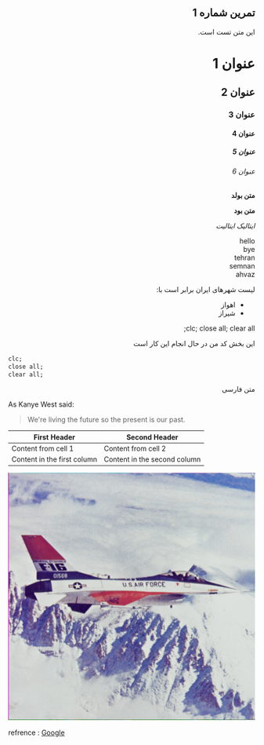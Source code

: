 <div dir="rtl">

## تمرین شماره 1

این متن تست است.


# عنوان 1
## عنوان 2
### عنوان 3
#### عنوان 4
##### عنوان 5
###### عنوان 6


**متن بولد**

__متن بود__

*ایتالیک*
_ایتالیت_

hello <br />
bye <br />
tehran <br />
semnan <br />
ahvaz <br />

لیست شهرهای ایران برابر است با: <br />
- اهواز
- شیراز

clc;
close all;
clear all;

این بخش کد من در حال انجام این کار است

</div>

```
clc;
close all;
clear all;
```

<div dir="rtl">

متن فارسی



</div>

As Kanye West said:

> We're living the future so
> the present is our past.


First Header | Second Header
------------ | -------------
Content from cell 1 | Content from cell 2
Content in the first column | Content in the second column

![نمودار شماره 1](../benchmark/airplane.png)

refrence :
[Google](https://google.com)
